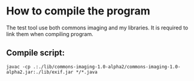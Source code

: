 # How to compile the program

The test tool use both commons imaging and my libraries. It is required to link them when compiling program.

## Compile script:
```
javac -cp .:./lib/commons-imaging-1.0-alpha2/commons-imaging-1.0-alpha2.jar:./lib/exif.jar */*.java
```
